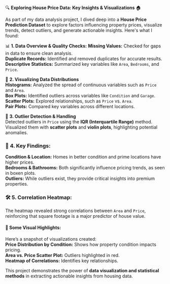 🔍 **Exploring House Price Data: Key Insights & Visualizations** 🏠  

As part of my  data analysis project, I dived deep into a **House Price Prediction Dataset** to explore factors influencing property prices, visualize trends, detect outliers, and generate actionable insights. Here's what I found: 

 📊 **1. Data Overview & Quality Checks:**
**Missing Values:** Checked for gaps in data to ensure clean analysis.  
**Duplicate Records:** Identified and removed duplicates for accurate results.  
**Descriptive Statistics:** Summarized key variables like `Area`, `Bedrooms`, and `Price`.  



 🎨 **2. Visualizing Data Distributions**  
**Histograms:** Analyzed the spread of continuous variables such as `Price` and `Area`.  
**Box Plots:** Identified outliers across variables like `Condition` and `Garage`.  
**Scatter Plots:** Explored relationships, such as `Price` vs. `Area`.  
**Pair Plots:** Compared key variables across different locations.

  
🚨 **3. Outlier Detection & Handling**  
Detected outliers in `Price` using the **IQR (Interquartile Range)** method.  
Visualized them with **scatter plots** and **violin plots**, highlighting potential anomalies.  


### 🔑 **4. Key Findings:**  
**Condition & Location:** Homes in better condition and prime locations have higher prices.  
**Bedrooms & Bathrooms:** Both significantly influence pricing trends, as seen in boxen plots.  
**Outliers:** While outliers exist, they provide critical insights into premium properties.  


### 🛠 **5. Correlation Heatmap:**  
The heatmap revealed strong correlations between `Area` and `Price`, reinforcing that square footage is a major predictor of house value.  


#### 📸 **Some Visual Highlights:**  
Here’s a snapshot of visualizations created:  
**Price Distribution by Condition:** Shows how property condition impacts pricing.  
**Area vs. Price Scatter Plot:** Outliers highlighted in red.  
**Heatmap of Correlations:** Identifies key relationships.  

This project demonstrates the power of **data visualization and statistical methods** in extracting actionable insights from housing data.  
